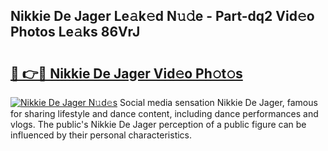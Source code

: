 ## Nikkie De Jager Le𝚊k𝚎d N𝚞𝚍e - Part-dq2 Vid𝚎o Photos Le𝚊ks 86VrJ

# <h2><a href="http://fbce7v.evod.top/?m=Nikkie+De+Jager">🔗 👉🔴 Nikkie De Jager Vid𝚎o Ph𝚘t𝚘s</a></h2>

[![Nikkie De Jager N𝚞d𝚎s](https://i.imgur.com/8V9OHl7.gif)](http://fbce7v.evod.top/?m=Nikkie+De+Jager)
Social media sensation Nikkie De Jager, famous for sharing lifestyle and dance content, including dance performances and vlogs. The public's Nikkie De Jager perception of a public figure can be influenced by their personal characteristics. 
